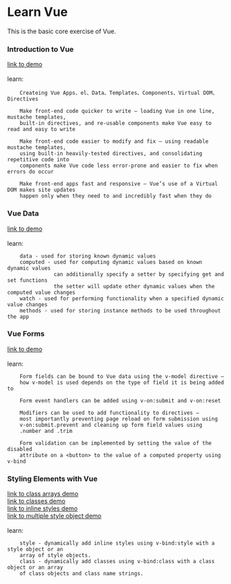 # Learn Vue
This is the basic core exercise of Vue.


### Introduction to Vue
[link to demo](https://unromanticman.github.io/Learn-Vue/Introduction%20to%20Vue/  )  
<br>
learn:
```
    Createing Vue Apps、el、Data、Templates、Components、Virtual DOM、Directives
    
    Make front-end code quicker to write — loading Vue in one line, mustache templates,
    built-in directives, and re-usable components make Vue easy to read and easy to write
    
    Make front-end code easier to modify and fix — using readable mustache templates, 
    using built-in heavily-tested directives, and consolidating repetitive code into 
    components make Vue code less error-prone and easier to fix when errors do occur
    
    Make front-end apps fast and responsive — Vue’s use of a Virtual DOM makes site updates 
    happen only when they need to and incredibly fast when they do
```

### Vue Data
[link to demo](https://unromanticman.github.io/Learn-Vue/Vue%20Data/)  
<br>
learn:
```
    data - used for storing known dynamic values
    computed - used for computing dynamic values based on known dynamic values 
               can additionally specify a setter by specifying get and set functions 
               the setter will update other dynamic values when the computed value changes
    watch - used for performing functionality when a specified dynamic value changes
    methods - used for storing instance methods to be used throughout the app
```

### Vue Forms
[link to demo](https://unromanticman.github.io/Learn-Vue/Vue%20Forms/)  
<br>
learn:
```
    Form fields can be bound to Vue data using the v-model directive — 
    how v-model is used depends on the type of field it is being added to

    Form event handlers can be added using v-on:submit and v-on:reset

    Modifiers can be used to add functionality to directives — 
    most importantly preventing page reload on form submission using
    v-on:submit.prevent and cleaning up form field values using 
    .number and .trim

    Form validation can be implemented by setting the value of the disabled
    attribute on a <button> to the value of a computed property using v-bind
```


### Styling Elements with Vue
[link to class arrays demo](https://unromanticman.github.io/Learn-Vue/Styling%20Elements%20with%20Vue/Class%20Arrays/  )  
[link to classes  demo](https://unromanticman.github.io/Learn-Vue/Styling%20Elements%20with%20Vue/Classes/  )  
[link to inline styles demo](https://unromanticman.github.io/Learn-Vue/Styling%20Elements%20with%20Vue/Inline%20Styles/)  
[link to multiple style object demo](https://unromanticman.github.io/Learn-Vue/Styling%20Elements%20with%20Vue/Multiple%20Style%20Objects/  )  
<br>
learn:
```
    style - dynamically add inline styles using v-bind:style with a style object or an 
    array of style objects. 
    class - dynamically add classes using v-bind:class with a class object or an array 
    of class objects and class name strings.
```

